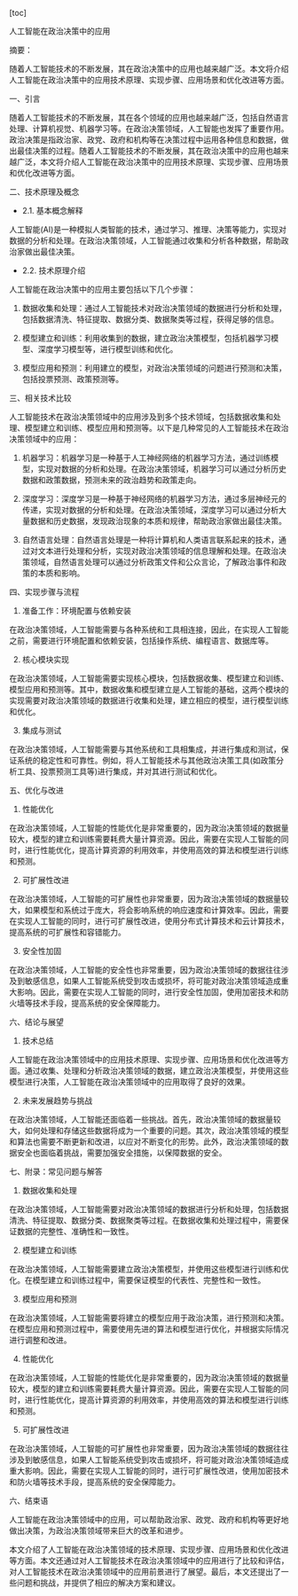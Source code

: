 
[toc]                    
                
                
人工智能在政治决策中的应用

摘要：

随着人工智能技术的不断发展，其在政治决策中的应用也越来越广泛。本文将介绍人工智能在政治决策中的应用技术原理、实现步骤、应用场景和优化改进等方面。

一、引言

随着人工智能技术的不断发展，其在各个领域的应用也越来越广泛，包括自然语言处理、计算机视觉、机器学习等。在政治决策领域，人工智能也发挥了重要作用。政治决策是指政治家、政党、政府和机构等在决策过程中运用各种信息和数据，做出最佳决策的过程。随着人工智能技术的不断发展，其在政治决策中的应用也越来越广泛，本文将介绍人工智能在政治决策中的应用技术原理、实现步骤、应用场景和优化改进等方面。

二、技术原理及概念

- 2.1. 基本概念解释

人工智能(AI)是一种模拟人类智能的技术，通过学习、推理、决策等能力，实现对数据的分析和处理。在政治决策领域，人工智能通过收集和分析各种数据，帮助政治家做出最佳决策。

- 2.2. 技术原理介绍

人工智能在政治决策中的应用主要包括以下几个步骤：

1. 数据收集和处理：通过人工智能技术对政治决策领域的数据进行分析和处理，包括数据清洗、特征提取、数据分类、数据聚类等过程，获得足够的信息。

2. 模型建立和训练：利用收集到的数据，建立政治决策模型，包括机器学习模型、深度学习模型等，进行模型训练和优化。

3. 模型应用和预测：利用建立的模型，对政治决策领域的问题进行预测和决策，包括投票预测、政策预测等。

三、相关技术比较

人工智能技术在政治决策领域中的应用涉及到多个技术领域，包括数据收集和处理、模型建立和训练、模型应用和预测等。以下是几种常见的人工智能技术在政治决策领域中的应用：

1. 机器学习：机器学习是一种基于人工神经网络的机器学习方法，通过训练模型，实现对数据的分析和处理。在政治决策领域，机器学习可以通过分析历史数据和政策数据，预测未来的政治趋势和政策走向。

2. 深度学习：深度学习是一种基于神经网络的机器学习方法，通过多层神经元的传递，实现对数据的分析和处理。在政治决策领域，深度学习可以通过分析大量数据和历史数据，发现政治现象的本质和规律，帮助政治家做出最佳决策。

3. 自然语言处理：自然语言处理是一种将计算机和人类语言联系起来的技术，通过对文本进行处理和分析，实现对政治决策领域的信息理解和处理。在政治决策领域，自然语言处理可以通过分析政策文件和公众言论，了解政治事件和政策的本质和影响。

四、实现步骤与流程

1. 准备工作：环境配置与依赖安装

在政治决策领域，人工智能需要与各种系统和工具相连接，因此，在实现人工智能之前，需要进行环境配置和依赖安装，包括操作系统、编程语言、数据库等。

2. 核心模块实现

在政治决策领域，人工智能需要实现核心模块，包括数据收集、模型建立和训练、模型应用和预测等。其中，数据收集和模型建立是人工智能的基础，这两个模块的实现需要对政治决策领域的数据进行收集和处理，建立相应的模型，进行模型训练和优化。

3. 集成与测试

在政治决策领域，人工智能需要与其他系统和工具相集成，并进行集成和测试，保证系统的稳定性和可靠性。例如，将人工智能技术与其他政治决策工具(如政策分析工具、投票预测工具等)进行集成，并对其进行测试和优化。

五、优化与改进

1. 性能优化

在政治决策领域，人工智能的性能优化是非常重要的，因为政治决策领域的数据量较大，模型的建立和训练需要耗费大量计算资源。因此，需要在实现人工智能的同时，进行性能优化，提高计算资源的利用效率，并使用高效的算法和模型进行训练和预测。

2. 可扩展性改进

在政治决策领域，人工智能的可扩展性也非常重要，因为政治决策领域的数据量较大，如果模型和系统过于庞大，将会影响系统的响应速度和计算效率。因此，需要在实现人工智能的同时，进行可扩展性改进，使用分布式计算技术和云计算技术，提高系统的可扩展性和容错能力。

3. 安全性加固

在政治决策领域，人工智能的安全性也非常重要，因为政治决策领域的数据往往涉及到敏感信息，如果人工智能系统受到攻击或损坏，将可能对政治决策领域造成重大影响。因此，需要在实现人工智能的同时，进行安全性加固，使用加密技术和防火墙等技术手段，提高系统的安全保障能力。

六、结论与展望

1. 技术总结

人工智能在政治决策领域中的应用技术原理、实现步骤、应用场景和优化改进等方面。通过收集、处理和分析政治决策领域的数据，建立政治决策模型，并使用这些模型进行决策，人工智能在政治决策领域中的应用取得了良好的效果。

2. 未来发展趋势与挑战

在政治决策领域，人工智能还面临着一些挑战。首先，政治决策领域的数据量较大，如何处理和存储这些数据将成为一个重要的问题。其次，政治决策领域的模型和算法也需要不断更新和改进，以应对不断变化的形势。此外，政治决策领域的数据安全也面临着挑战，需要加强安全措施，以保障数据的安全。

七、附录：常见问题与解答

1. 数据收集和处理

在政治决策领域，人工智能需要对政治决策领域的数据进行分析和处理，包括数据清洗、特征提取、数据分类、数据聚类等过程。在数据收集和处理过程中，需要保证数据的完整性、准确性和一致性。

2. 模型建立和训练

在政治决策领域，人工智能需要建立政治决策模型，并使用这些模型进行训练和优化。在模型建立和训练过程中，需要保证模型的代表性、完整性和一致性。

3. 模型应用和预测

在政治决策领域，人工智能需要将建立的模型应用于政治决策，进行预测和决策。在模型应用和预测过程中，需要使用先进的算法和模型进行优化，并根据实际情况进行调整和改进。

4. 性能优化

在政治决策领域，人工智能的性能优化是非常重要的，因为政治决策领域的数据量较大，模型的建立和训练需要耗费大量计算资源。因此，需要在实现人工智能的同时，进行性能优化，提高计算资源的利用效率，并使用高效的算法和模型进行训练和预测。

5. 可扩展性改进

在政治决策领域，人工智能的可扩展性也非常重要，因为政治决策领域的数据往往涉及到敏感信息，如果人工智能系统受到攻击或损坏，将可能对政治决策领域造成重大影响。因此，需要在实现人工智能的同时，进行可扩展性改进，使用加密技术和防火墙等技术手段，提高系统的安全保障能力。

六、结束语

人工智能在政治决策领域中的应用，可以帮助政治家、政党、政府和机构等更好地做出决策，为政治决策领域带来巨大的改革和进步。

本文介绍了人工智能在政治决策领域的技术原理、实现步骤、应用场景和优化改进等方面。本文还通过对人工智能技术在政治决策领域中的应用进行了比较和评估，对人工智能技术在政治决策领域中的应用前景进行了展望。最后，本文还提出了一些问题和挑战，并提供了相应的解决方案和建议。


